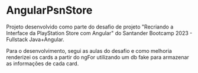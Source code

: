 # AngularPsnStore

Projeto desenvolvido como parte do desafio de projeto "Recriando a Interface da PlayStation Store com Angular" do Santander Bootcamp 2023 - Fullstack Java+Angular.

Para o desenvolvimento, segui as aulas do desafio e como melhoria renderizei os cards a partir do ngFor utilizando um db fake para armazenar as informações de cada card.
